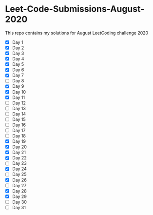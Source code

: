 # Leet-Code-Submissions-August-2020
This repo contains my solutions for August LeetCoding challenge 2020
- [x] Day 1
- [x] Day 2
- [x] Day 3
- [x] Day 4
- [x] Day 5
- [x] Day 6
- [x] Day 7
- [ ] Day 8
- [x] Day 9
- [x] Day 10
- [x] Day 11
- [ ] Day 12
- [ ] Day 13
- [ ] Day 14
- [ ] Day 15
- [ ] Day 16
- [ ] Day 17
- [ ] Day 18
- [x] Day 19
- [x] Day 20
- [x] Day 21
- [x] Day 22
- [ ] Day 23
- [x] Day 24
- [ ] Day 25
- [x] Day 26
- [ ] Day 27
- [x] Day 28
- [x] Day 29
- [ ] Day 30
- [ ] Day 31
